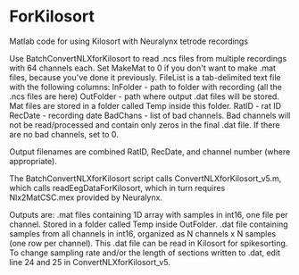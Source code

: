 # ForKilosort
Matlab code for using Kilosort with Neuralynx tetrode recordings

Use BatchConvertNLXforKilosort to read .ncs files from multiple recordings with 64 channels each. 
Set MakeMat to 0 if you don't want to make .mat files, because you've done it previously.
FileList is a tab-delimited text file with the following columns: 
InFolder - path to folder with recording (all the .ncs files are here)
OutFolder - path where output .dat files will be stored. Mat files are stored in a folder called Temp inside this folder. 
RatID - rat ID
RecDate - recording date
BadChans - list of bad channels. Bad channels will not be read/processed and contain only zeros in the final .dat file. If there are no bad channels, set to 0. 

Output filenames are combined RatID, RecDate, and channel number (where appropriate). 

The BatchConvertNLXforKilosort script calls ConvertNLXforKilosort_v5.m, which calls readEegDataForKilosort, which in turn requires Nlx2MatCSC.mex provided by Neuralynx. 

Outputs are: 
.mat files containing 1D array with samples in int16, one file per channel. Stored in a folder called Temp inside OutFolder. 
.dat file containing samples from all channels in int16, organized as N channels x N samples (one row per channel). This .dat file can be read in Kilosort for spikesorting. 
To change sampling rate and/or the length of sections written to .dat, edit line 24 and 25 in ConvertNLXforKilosort_v5. 
